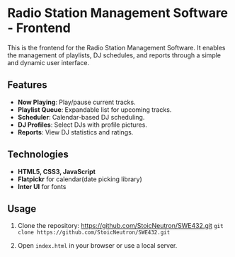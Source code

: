 
# Radio Station Management Software - Frontend

This is the frontend for the Radio Station Management Software. It enables the management of playlists, DJ schedules, and reports through a simple and dynamic user interface.

## Features

- **Now Playing**: Play/pause current tracks.
- **Playlist Queue**: Expandable list for upcoming tracks.
- **Scheduler**: Calendar-based DJ scheduling.
- **DJ Profiles**: Select DJs with profile pictures.
- **Reports**: View DJ statistics and ratings.

## Technologies

- **HTML5, CSS3, JavaScript**
- **Flatpickr** for calendar(date picking library)
- **Inter UI** for fonts

## Usage

1. Clone the repository:  https://github.com/StoicNeutron/SWE432.git
   `git clone https://github.com/StoicNeutron/SWE432.git`

2. Open `index.html` in your browser or use a local server.
